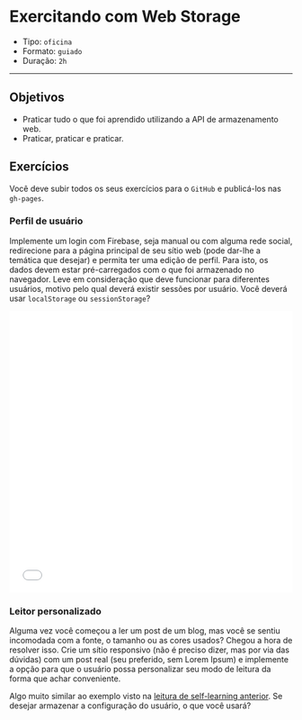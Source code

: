 # Exercitando com Web Storage

- Tipo: `oficina`
- Formato: `guiado`
- Duração: `2h`

***

## Objetivos

- Praticar tudo o que foi aprendido utilizando a API de armazenamento web.
- Praticar, praticar e praticar.

## Exercícios

Você deve subir todos os seus exercícios para o `GitHub` e publicá-los nas `gh-pages`.

### Perfil de usuário

Implemente um login com Firebase, seja manual ou com alguma rede social, redirecione para a página principal de seu sítio web (pode dar-lhe a temática que desejar) e permita ter uma edição de perfil. Para isto, os dados devem estar pré-carregados com o que foi armazenado no navegador. Leve em consideração que deve funcionar para diferentes usuários, motivo pelo qual deverá existir sessões por usuário. Você deverá usar `localStorage` ou `sessionStorage`?

<iframe height='500' scrolling='no' title='Edit Profile with Angular ' src='//codepen.io/DonPage/embed/HCjem/?height=265&theme-id=0&default-tab=result&embed-version=2' frameborder='no' allowtransparency='true' allowfullscreen='true' style='width: 100%;'>See the Pen <a href='https://codepen.io/DonPage/pen/HCjem/'>Edit Profile with Angular </a> by Don Page (<a href='https://codepen.io/DonPage'>@DonPage</a>) on <a href='https://codepen.io'>CodePen</a>.
</iframe>

### Leitor personalizado

Alguma vez você começou a ler um post de um blog, mas você se sentiu incomodada com a fonte, o tamanho ou as cores usados? Chegou a hora de resolver isso. Crie um sítio responsivo (não é preciso dizer, mas por via das dúvidas) com um post real (seu preferido, sem Lorem Ipsum) e implemente a opção para que o usuário possa personalizar seu modo de leitura da forma que achar conveniente.

Algo muito similar ao exemplo visto na [leitura de self-learning anterior](https://mdn.github.io/dom-examples/web-storage/). 
Se desejar armazenar a configuração do usuário, o que você usará?